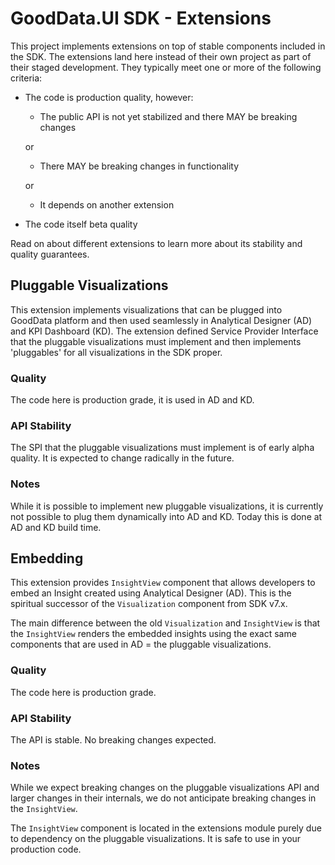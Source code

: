 # GoodData.UI SDK - Extensions

This project implements extensions on top of stable components included in the SDK. The extensions land here
instead of their own project as part of their staged development. They typically meet one or more of
the following criteria:

-   The code is production quality, however:

    -   The public API is not yet stabilized and there MAY be breaking changes

    or

    -   There MAY be breaking changes in functionality

    or

    -   It depends on another extension

-   The code itself beta quality

Read on about different extensions to learn more about its stability and quality guarantees.

## Pluggable Visualizations

This extension implements visualizations that can be plugged into GoodData platform and then used seamlessly
in Analytical Designer (AD) and KPI Dashboard (KD). The extension defined Service Provider Interface that the pluggable
visualizations must implement and then implements 'pluggables' for all visualizations in the SDK proper.

### Quality

The code here is production grade, it is used in AD and KD.

### API Stability

The SPI that the pluggable visualizations must implement is of early alpha quality. It is expected to change
radically in the future.

### Notes

While it is possible to implement new pluggable visualizations, it is currently not possible to plug them
dynamically into AD and KD. Today this is done at AD and KD build time.

## Embedding

This extension provides `InsightView` component that allows developers to embed an Insight created using
Analytical Designer (AD). This is the spiritual successor of the `Visualization` component from SDK v7.x.

The main difference between the old `Visualization` and `InsightView` is that the `InsightView` renders the
embedded insights using the exact same components that are used in AD = the pluggable visualizations.

### Quality

The code here is production grade.

### API Stability

The API is stable. No breaking changes expected.

### Notes

While we expect breaking changes on the pluggable visualizations API and larger changes in their internals, we
do not anticipate breaking changes in the `InsightView`.

The `InsightView` component is located in the extensions module purely due to dependency on the pluggable
visualizations. It is safe to use in your production code.

